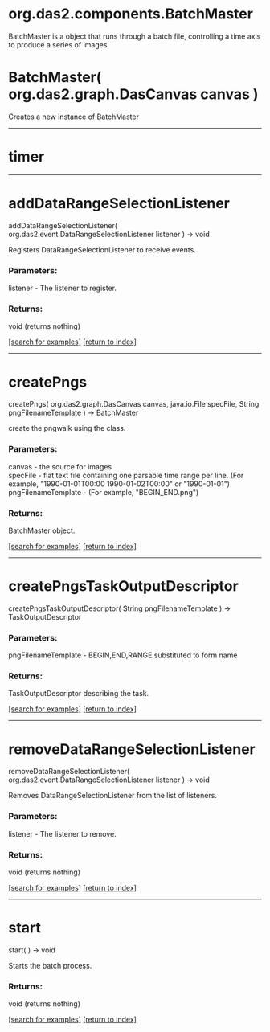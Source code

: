 # org.das2.components.BatchMaster

BatchMaster is a object that runs through a batch file, controlling a time axis to produce a series of images.

# BatchMaster( org.das2.graph.DasCanvas canvas )
Creates a new instance of BatchMaster

***
<a name="timer"></a>
# timer



***
<a name="addDataRangeSelectionListener"></a>
# addDataRangeSelectionListener
addDataRangeSelectionListener( org.das2.event.DataRangeSelectionListener listener ) &rarr; void

Registers DataRangeSelectionListener to receive events.

### Parameters:
listener - The listener to register.

### Returns:
void (returns nothing)


<a href="https://github.com/autoplot/dev/search?q=addDataRangeSelectionListener&unscoped_q=addDataRangeSelectionListener">[search for examples]</a>
<a href="https://github.com/autoplot/documentation/blob/master/javadoc/index-all.md">[return to index]</a>

***
<a name="createPngs"></a>
# createPngs
createPngs( org.das2.graph.DasCanvas canvas, java.io.File specFile, String pngFilenameTemplate ) &rarr; BatchMaster

create the pngwalk using the class.

### Parameters:
canvas - the source for images
<br>specFile - flat text file containing one parsable time range per line. (For example, "1990-01-01T00:00 1990-01-02T00:00" or "1990-01-01")
<br>pngFilenameTemplate - (For example, "BEGIN_END.png")

### Returns:
BatchMaster object.

<a href="https://github.com/autoplot/dev/search?q=createPngs&unscoped_q=createPngs">[search for examples]</a>
<a href="https://github.com/autoplot/documentation/blob/master/javadoc/index-all.md">[return to index]</a>

***
<a name="createPngsTaskOutputDescriptor"></a>
# createPngsTaskOutputDescriptor
createPngsTaskOutputDescriptor( String pngFilenameTemplate ) &rarr; TaskOutputDescriptor



### Parameters:
pngFilenameTemplate - BEGIN,END,RANGE substituted to form name

### Returns:
TaskOutputDescriptor describing the task.

<a href="https://github.com/autoplot/dev/search?q=createPngsTaskOutputDescriptor&unscoped_q=createPngsTaskOutputDescriptor">[search for examples]</a>
<a href="https://github.com/autoplot/documentation/blob/master/javadoc/index-all.md">[return to index]</a>

***
<a name="removeDataRangeSelectionListener"></a>
# removeDataRangeSelectionListener
removeDataRangeSelectionListener( org.das2.event.DataRangeSelectionListener listener ) &rarr; void

Removes DataRangeSelectionListener from the list of listeners.

### Parameters:
listener - The listener to remove.

### Returns:
void (returns nothing)


<a href="https://github.com/autoplot/dev/search?q=removeDataRangeSelectionListener&unscoped_q=removeDataRangeSelectionListener">[search for examples]</a>
<a href="https://github.com/autoplot/documentation/blob/master/javadoc/index-all.md">[return to index]</a>

***
<a name="start"></a>
# start
start(  ) &rarr; void

Starts the batch process.

### Returns:
void (returns nothing)


<a href="https://github.com/autoplot/dev/search?q=start&unscoped_q=start">[search for examples]</a>
<a href="https://github.com/autoplot/documentation/blob/master/javadoc/index-all.md">[return to index]</a>

